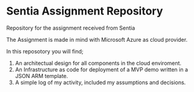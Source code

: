 # Sentia Assignment Repository
Repository for the assignment received from Sentia

The Assignment is made in mind with Microsoft Azure as cloud provider.

In this reposotory you will find;
1. An architectual design for all components in the cloud enviroment.
2. An Infrastructure as code for deployment of a MVP demo written in a JSON ARM template.
3. A simple log of my activity, included my assumptions and decisions.
